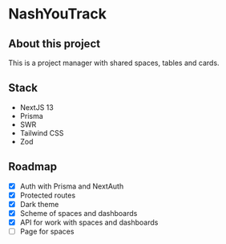 # NashYouTrack

## About this project

This is a project manager with shared spaces, tables and cards.

## Stack

- NextJS 13
- Prisma
- SWR
- Tailwind CSS
- Zod

## Roadmap

- [x] Auth with Prisma and NextAuth
- [x] Protected routes
- [x] Dark theme
- [x] Scheme of spaces and dashboards
- [x] API for work with spaces and dashboards
- [ ] Page for spaces